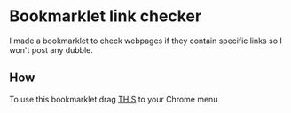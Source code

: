 # Bookmarklet link checker

I made a bookmarklet to check webpages if they contain specific links so I won't post any dubble.

## How

To use this bookmarklet drag [THIS](https://coencouwenberg.nl) to your Chrome menu
